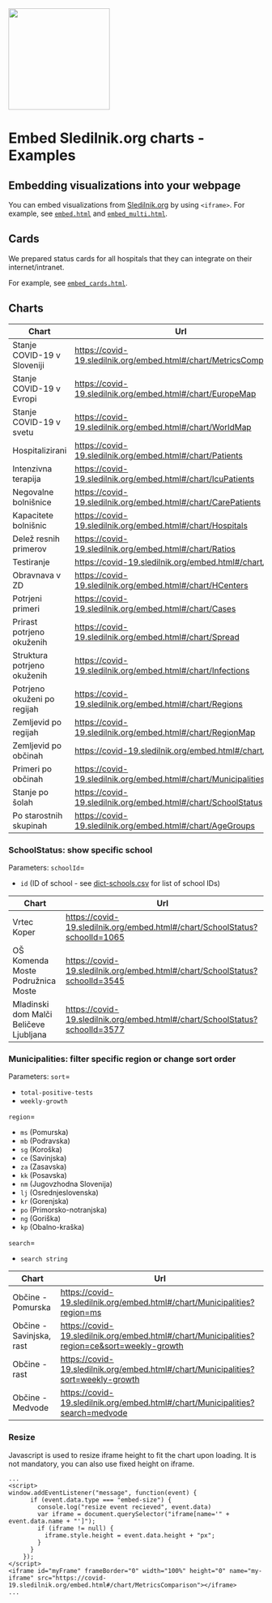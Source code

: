 <img src="https://covid-19.sledilnik.org/covid-19-logo.png" width="200">

# Embed Sledilnik.org charts - Examples

## Embedding visualizations into your webpage

You can embed visualizations from [Sledilnik.org](https://covid-19.sledilnik.org/) by using `<iframe>`.
For example, see [`embed.html`](https://github.com/sledilnik/website/tree/master/examples/embed.html) and [`embed_multi.html`](https://github.com/sledilnik/website/tree/master/examples/embed_multi.html).

## Cards
We prepared status cards for all hospitals that they can integrate on their internet/intranet.

For example, see [`embed_cards.html`](https://github.com/sledilnik/website/tree/master/examples/embed_cards.html).

## Charts

| Chart                       | Url                                                                |
|-----------------------------|--------------------------------------------------------------------|
| Stanje COVID-19 v Sloveniji | https://covid-19.sledilnik.org/embed.html#/chart/MetricsComparison |
| Stanje COVID-19 v Evropi    | https://covid-19.sledilnik.org/embed.html#/chart/EuropeMap         |
| Stanje COVID-19 v svetu     | https://covid-19.sledilnik.org/embed.html#/chart/WorldMap          |
| Hospitalizirani             | https://covid-19.sledilnik.org/embed.html#/chart/Patients          |
| Intenzivna terapija         | https://covid-19.sledilnik.org/embed.html#/chart/IcuPatients       |
| Negovalne bolnišnice        | https://covid-19.sledilnik.org/embed.html#/chart/CarePatients      |
| Kapacitete bolnišnic        | https://covid-19.sledilnik.org/embed.html#/chart/Hospitals         |
| Delež resnih primerov       | https://covid-19.sledilnik.org/embed.html#/chart/Ratios            |
| Testiranje                  | https://covid-19.sledilnik.org/embed.html#/chart/Tests             |
| Obravnava v ZD              | https://covid-19.sledilnik.org/embed.html#/chart/HCenters          |
| Potrjeni primeri            | https://covid-19.sledilnik.org/embed.html#/chart/Cases             |
| Prirast potrjeno okuženih   | https://covid-19.sledilnik.org/embed.html#/chart/Spread            |
| Struktura potrjeno okuženih | https://covid-19.sledilnik.org/embed.html#/chart/Infections        |
| Potrjeno okuženi po regijah | https://covid-19.sledilnik.org/embed.html#/chart/Regions           |
| Zemljevid po regijah        | https://covid-19.sledilnik.org/embed.html#/chart/RegionMap         |
| Zemljevid po občinah        | https://covid-19.sledilnik.org/embed.html#/chart/Map               |
| Primeri po občinah          | https://covid-19.sledilnik.org/embed.html#/chart/Municipalities    |
| Stanje po šolah             | https://covid-19.sledilnik.org/embed.html#/chart/SchoolStatus      |
| Po starostnih skupinah      | https://covid-19.sledilnik.org/embed.html#/chart/AgeGroups         |

### SchoolStatus: show specific school
Parameters:
`schoolId`=
- `id` (ID of school - see [dict-schools.csv](https://github.com/sledilnik/data/blob/master/csv/dict-schools.csv) for list of school IDs)

| Chart                                  | Url                                                                         |
|----------------------------------------|-----------------------------------------------------------------------------|
| Vrtec Koper                            | https://covid-19.sledilnik.org/embed.html#/chart/SchoolStatus?schoolId=1065 |
| OŠ Komenda Moste Podružnica Moste      | https://covid-19.sledilnik.org/embed.html#/chart/SchoolStatus?schoolId=3545 |
| Mladinski dom Malči Beličeve Ljubljana | https://covid-19.sledilnik.org/embed.html#/chart/SchoolStatus?schoolId=3577 |

### Municipalities: filter specific region or change sort order
Parameters:
`sort`=
- `total-positive-tests`
- `weekly-growth`

`region`=
- `ms` (Pomurska)
- `mb` (Podravska)
- `sg` (Koroška)
- `ce` (Savinjska)
- `za` (Zasavska)
- `kk` (Posavska)
- `nm` (Jugovzhodna Slovenija)
- `lj` (Osrednjeslovenska)
- `kr` (Gorenjska)
- `po` (Primorsko-notranjska)
- `ng` (Goriška)
- `kp` (Obalno-kraška)

`search`=
- `search string`

| Chart                          | Url                                                                                           |
|--------------------------------|-----------------------------------------------------------------------------------------------|
| Občine - Pomurska              | https://covid-19.sledilnik.org/embed.html#/chart/Municipalities?region=ms                     |
| Občine - Savinjska, rast       | https://covid-19.sledilnik.org/embed.html#/chart/Municipalities?region=ce&sort=weekly-growth |
| Občine - rast                  | https://covid-19.sledilnik.org/embed.html#/chart/Municipalities?sort=weekly-growth           |
| Občine - Medvode               | https://covid-19.sledilnik.org/embed.html#/chart/Municipalities?search=medvode                |

### Resize

Javascript is used to resize iframe height to fit the chart upon loading. It is not mandatory, you can also use fixed height on iframe.

```
...
<script>
window.addEventListener("message", function(event) {
      if (event.data.type === "embed-size") {
        console.log("resize event recieved", event.data)
        var iframe = document.querySelector("iframe[name='" + event.data.name + "']");
        if (iframe != null) {
          iframe.style.height = event.data.height + "px";
        }
      }
    });
</script>
<iframe id="myFrame" frameBorder="0" width="100%" height="0" name="my-iframe" src="https://covid-19.sledilnik.org/embed.html#/chart/MetricsComparison"></iframe>
...
```
